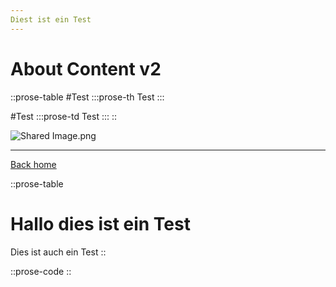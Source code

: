 ```yaml
---
Diest ist ein Test
---
```


# About Content v2

::prose-table
#Test
  :::prose-th
  Test
  :::

#Test
  :::prose-td
  Test
  :::
::

![Shared Image.png](/favicon.ico)

---

[Back home](/)

::prose-table
# Hallo dies ist ein Test

Dies ist auch ein Test
::

::prose-code
::

